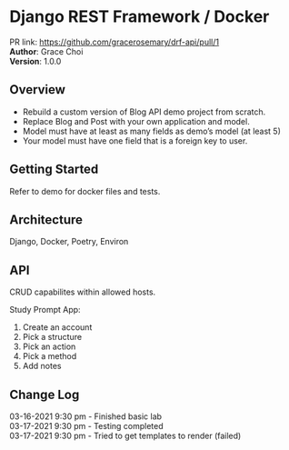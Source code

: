 # Django REST Framework / Docker  

PR link: https://github.com/gracerosemary/drf-api/pull/1  
**Author**: Grace Choi  
**Version**: 1.0.0

## Overview
- Rebuild a custom version of Blog API demo project from scratch.
- Replace Blog and Post with your own application and model.
- Model must have at least as many fields as demo’s model (at least 5)
- Your model must have one field that is a foreign key to user.  

## Getting Started
Refer to demo for docker files and tests. 

## Architecture
Django, Docker, Poetry, Environ

## API
CRUD capabilites within allowed hosts.

Study Prompt App:
1. Create an account
2. Pick a structure
3. Pick an action
4. Pick a method
5. Add notes

## Change Log
03-16-2021 9:30 pm - Finished basic lab  
03-17-2021 9:30 pm - Testing completed  
03-17-2021 9:30 pm - Tried to get templates to render (failed)  